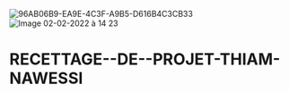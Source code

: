 ![96AB06B9-EA9E-4C3F-A9B5-D616B4C3CB33](https://user-images.githubusercontent.com/46995540/152173416-6c005d82-4905-491b-9d1a-e8d27c646a2b.jpeg)
![Image 02-02-2022 à 14 23](https://user-images.githubusercontent.com/46995540/152173039-1f69b069-a4b8-441a-86b7-f855fd0ba047.jpeg)
# RECETTAGE--DE--PROJET-THIAM-NAWESSI
